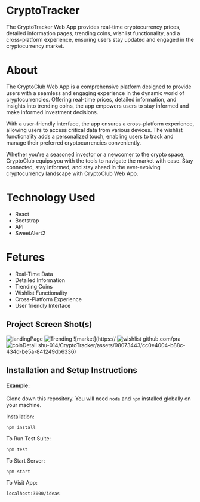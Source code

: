 # CryptoTracker

The CryptoTracker Web App provides real-time cryptocurrency prices, detailed information pages, trending coins, wishlist functionality, and a cross-platform experience, ensuring users stay updated and engaged in the cryptocurrency market.

# About 
The CryptoClub Web App is a comprehensive platform designed to provide users with a seamless and engaging experience in the dynamic world of cryptocurrencies. Offering real-time prices, detailed information, and insights into trending coins, the app empowers users to stay informed and make informed investment decisions.

With a user-friendly interface, the app ensures a cross-platform experience, allowing users to access critical data from various devices. The wishlist functionality adds a personalized touch, enabling users to track and manage their preferred cryptocurrencies conveniently.

Whether you're a seasoned investor or a newcomer to the crypto space, CryptoClub equips you with the tools to navigate the market with ease. Stay connected, stay informed, and stay ahead in the ever-evolving cryptocurrency landscape with CryptoClub Web App.

# Technology Used

<ul>
 <li>React</li>
 <li>Bootstrap</li>
 <li>API</li>
 <li>SweetAlert2</li>
</ul>


# Fetures

<ul>
 <li>Real-Time Data</li>
 <li>Detailed Information</li>
 <li>Trending Coins</li>
 <li>Wishlist Functionality</li>
 <li>Cross-Platform Experience</li>
 <li>User friendly Interface</li>
</ul>


## Project Screen Shot(s)

![landingPage](https://github.com/prashu-014/CryptoTracker/assets/98073443/0b0c77b7-4764-4a81-a4d7-9aed2dd357c7)
![Trending](https://github.com/prashu-014/CryptoTracker/assets/98073443/96e05527-3a29-4a4b-b625-5d35a185f14c)
![market](https://
![wishlist](https://github.com/prashu-014/CryptoTracker/assets/98073443/5b424692-8d6d-4201-834a-70d66d7e5fa8)
github.com/pra
![coinDetail](https://github.com/prashu-014/CryptoTracker/assets/98073443/5c364db3-d96e-4ea9-933c-0724ecb50dbf)
shu-014/CryptoTracker/assets/98073443/cc0e4004-b88c-434d-be5a-841249db6336)

## Installation and Setup Instructions

#### Example:  

Clone down this repository. You will need `node` and `npm` installed globally on your machine.  

Installation:

`npm install`  

To Run Test Suite:  

`npm test`  

To Start Server:

`npm start`  

To Visit App:

`localhost:3000/ideas`  

